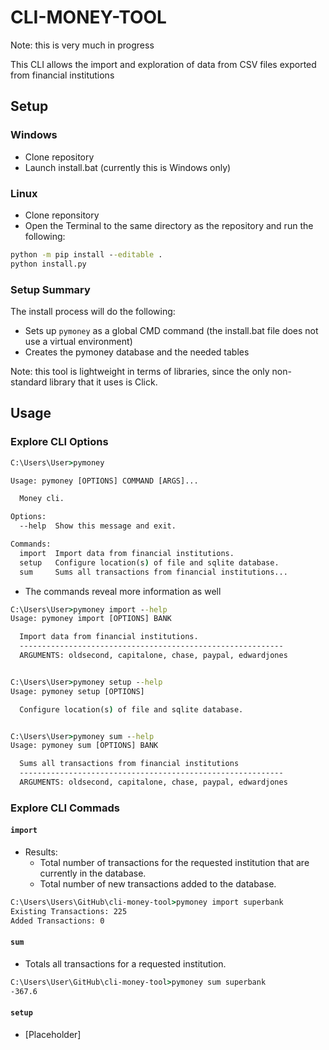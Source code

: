 # CLI-MONEY-TOOL

Note: this is very much in progress

This CLI allows the import and exploration of data from CSV files exported from financial institutions

## Setup

### Windows

- Clone repository
- Launch install.bat (currently this is Windows only)

### Linux

- Clone reponsitory
- Open the Terminal to the same directory as the repository and run the following:

```cmd
python -m pip install --editable .
python install.py
```

### Setup Summary

The install process will do the following:

- Sets up ```pymoney``` as a global CMD command (the install.bat file does not use a virtual environment)
- Creates the pymoney database and the needed tables

Note: this tool is lightweight in terms of libraries, since the only non-standard library that it uses is Click.

## Usage

### Explore CLI Options

```cmd
C:\Users\User>pymoney

Usage: pymoney [OPTIONS] COMMAND [ARGS]...

  Money cli.

Options:
  --help  Show this message and exit.

Commands:
  import  Import data from financial institutions.
  setup   Configure location(s) of file and sqlite database.
  sum     Sums all transactions from financial institutions...
```

- The commands reveal more information as well

```cmd
C:\Users\User>pymoney import --help
Usage: pymoney import [OPTIONS] BANK

  Import data from financial institutions.
  -----------------------------------------------------------
  ARGUMENTS: oldsecond, capitalone, chase, paypal, edwardjones


C:\Users\User>pymoney setup --help
Usage: pymoney setup [OPTIONS]

  Configure location(s) of file and sqlite database.


C:\Users\User>pymoney sum --help
Usage: pymoney sum [OPTIONS] BANK

  Sums all transactions from financial institutions
  -----------------------------------------------------------
  ARGUMENTS: oldsecond, capitalone, chase, paypal, edwardjones
  ```
  
### Explore CLI Commads

#### ```import```

- Results:
  - Total number of transactions for the requested institution that are currently in the database.
  - Total number of new transactions added to the database.

```cmd
C:\Users\Users\GitHub\cli-money-tool>pymoney import superbank
Existing Transactions: 225
Added Transactions: 0
```

#### ```sum```

- Totals all transactions for a requested institution.

```cmd
C:\Users\User\GitHub\cli-money-tool>pymoney sum superbank
-367.6
```

#### ```setup```

- [Placeholder]
